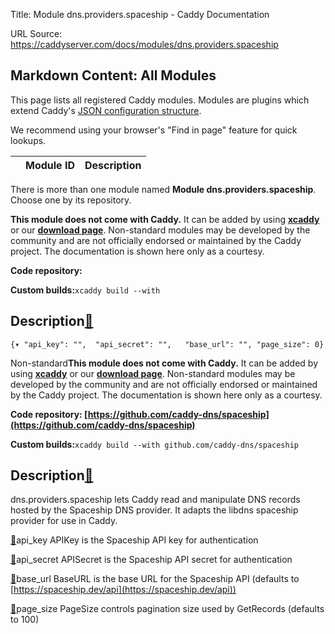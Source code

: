 Title: Module dns.providers.spaceship - Caddy Documentation

URL Source: https://caddyserver.com/docs/modules/dns.providers.spaceship

Markdown Content:
All Modules
-----------

This page lists all registered Caddy modules. Modules are plugins which extend Caddy's [JSON configuration structure](https://caddyserver.com/docs/json/).

We recommend using your browser's "Find in page" feature for quick lookups.

|  | Module ID | Description |
| --- | --- | --- |

There is more than one module named **Module dns.providers.spaceship**. Choose one by its repository.

**This module does not come with Caddy.** It can be added by using **[xcaddy](https://caddyserver.com/docs/build#xcaddy)** or our **[download page](https://caddyserver.com/download)**. Non-standard modules may be developed by the community and are not officially endorsed or maintained by the Caddy project. The documentation is shown here only as a courtesy.

**Code repository:**

**Custom builds:**`xcaddy build --with`

Description[🔗](https://caddyserver.com/docs/modules/dns.providers.spaceship#docs "Direct link")
------------------------------------------------------------------------------------------------

`{▾	"api_key": "",	"api_secret": "",	"base_url": "",	"page_size": 0}`

Non-standard**This module does not come with Caddy.** It can be added by using **[xcaddy](https://caddyserver.com/docs/build#xcaddy)** or our **[download page](https://caddyserver.com/download)**. Non-standard modules may be developed by the community and are not officially endorsed or maintained by the Caddy project. The documentation is shown here only as a courtesy.

**Code repository: [https://github.com/caddy-dns/spaceship](https://github.com/caddy-dns/spaceship)**

**Custom builds:**`xcaddy build --with github.com/caddy-dns/spaceship`

Description[🔗](https://caddyserver.com/docs/modules/dns.providers.spaceship#docs "Direct link")
------------------------------------------------------------------------------------------------

dns.providers.spaceship lets Caddy read and manipulate DNS records hosted by the Spaceship DNS provider. It adapts the libdns spaceship provider for use in Caddy.

[🔗](https://caddyserver.com/docs/modules/dns.providers.spaceship#api_key)api_key
APIKey is the Spaceship API key for authentication

[🔗](https://caddyserver.com/docs/modules/dns.providers.spaceship#api_secret)api_secret
APISecret is the Spaceship API secret for authentication

[🔗](https://caddyserver.com/docs/modules/dns.providers.spaceship#base_url)base_url
BaseURL is the base URL for the Spaceship API (defaults to [https://spaceship.dev/api](https://spaceship.dev/api))

[🔗](https://caddyserver.com/docs/modules/dns.providers.spaceship#page_size)page_size
PageSize controls pagination size used by GetRecords (defaults to 100)
